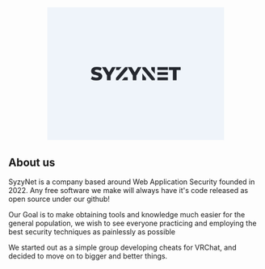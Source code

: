 
<p align="center">
  <img src="assets/inverse.png" width="350" title="SyzyNet Logo">
</p>



## About us
SyzyNet is a company based around Web Application Security founded in 2022. Any free software we make will always have it's code released as open source under our github!

Our Goal is to make obtaining tools and knowledge much easier for the general population, we wish to see everyone practicing and employing the best security techniques as painlessly as possible

We started out as a simple group developing cheats for VRChat, and decided to move on to bigger and better things.


